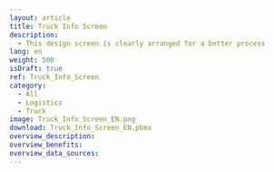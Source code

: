 ```yaml
---
layout: article
title: Truck Info Screen
description: 
  - This design screen is clearly arranged for a better process
lang: en
weight: 500
isDraft: true
ref: Truck_Info_Screen
category:
  - All
  - Logistics
  - Truck
image: Truck_Info_Screen_EN.png
download: Truck_Info_Screen_EN.pbmx
overview_description:
overview_benefits:
overview_data_sources:
---
```

